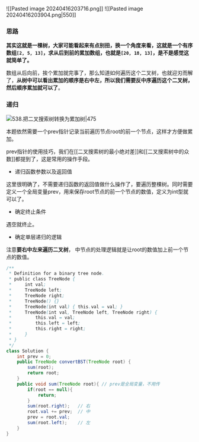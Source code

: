 ![[Pasted image 20240416203716.png]]
![[Pasted image 20240416203904.png|550]]

### 思路

**其实这就是一棵树，大家可能看起来有点别扭，换一个角度来看，这就是一个有序数组`[2, 5, 13]`，求从后到前的累加数组，也就是`[20, 18, 13]`，是不是感觉这就简单了。**

数组从后向前，挨个累加就完事了，那么知道如何遍历这个二叉树，也就迎刃而解了，**从树中可以看出累加的顺序是右中左，所以我们需要反中序遍历这个二叉树，然后顺序累加就可以了**。

### 递归

![538.把二叉搜索树转换为累加树|475](https://code-thinking-1253855093.file.myqcloud.com/pics/20210204153440666.png)

本题依然需要一个prev指针记录当前遍历节点root的前一个节点，这样才方便做累加。

prev指针的使用技巧，我们在[[二叉搜索树的最小绝对差]]和[[二叉搜索树中的众数]]都提到了，这是常用的操作手段。

- 递归函数参数以及返回值

这里很明确了，不需要递归函数的返回值做什么操作了，要遍历整棵树。同时需要定义一个全局变量prev，用来保存root节点的前一个节点的数值，定义为int型就可以了。

- 确定终止条件

遇空就终止。

- 确定单层递归的逻辑

注意**要右中左来遍历二叉树**， 中节点的处理逻辑就是让root的数值加上前一个节点的数值。

```java
/**
 * Definition for a binary tree node.
 * public class TreeNode {
 *     int val;
 *     TreeNode left;
 *     TreeNode right;
 *     TreeNode() {}
 *     TreeNode(int val) { this.val = val; }
 *     TreeNode(int val, TreeNode left, TreeNode right) {
 *         this.val = val;
 *         this.left = left;
 *         this.right = right;
 *     }
 * }
 */
class Solution {
    int prev = 0;
    public TreeNode convertBST(TreeNode root) {
        sum(root);
        return root;
    }
    public void sum(TreeNode root){ // prev是全局变量，不用传
        if(root == null){
            return;
        }
        sum(root.right);   // 右
        root.val += prev;  // 中
        prev = root.val;
        sum(root.left);    // 左
    }
}
```
